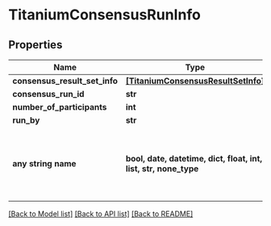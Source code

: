 # TitaniumConsensusRunInfo


## Properties
Name | Type | Description | Notes
------------ | ------------- | ------------- | -------------
**consensus_result_set_info** | [**[TitaniumConsensusResultSetInfo]**](TitaniumConsensusResultSetInfo.md) |  | [optional] 
**consensus_run_id** | **str** |  | [optional] 
**number_of_participants** | **int** |  | [optional] 
**run_by** | **str** |  | [optional] 
**any string name** | **bool, date, datetime, dict, float, int, list, str, none_type** | any string name can be used but the value must be the correct type | [optional]

[[Back to Model list]](../README.md#documentation-for-models) [[Back to API list]](../README.md#documentation-for-api-endpoints) [[Back to README]](../README.md)


